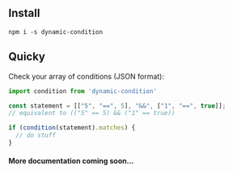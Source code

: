 ## Install

`npm i -s dynamic-condition`

## Quicky

Check your array of conditions (JSON format):

```js
import condition from 'dynamic-condition'

const statement = [["5", "==", 5], "&&", ["1", "==", true]];
// equivalent to (("5" == 5) && ("1" == true))

if (condition(statement).matches) {
  // do stuff
}
```


#### More documentation coming soon...
